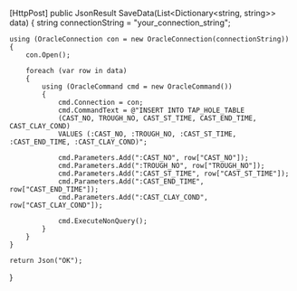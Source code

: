 [HttpPost]
public JsonResult SaveData(List<Dictionary<string, string>> data)
{
    string connectionString = "your_connection_string";

    using (OracleConnection con = new OracleConnection(connectionString))
    {
        con.Open();

        foreach (var row in data)
        {
            using (OracleCommand cmd = new OracleCommand())
            {
                cmd.Connection = con;
                cmd.CommandText = @"INSERT INTO TAP_HOLE_TABLE
                (CAST_NO, TROUGH_NO, CAST_ST_TIME, CAST_END_TIME, CAST_CLAY_COND)
                VALUES (:CAST_NO, :TROUGH_NO, :CAST_ST_TIME, :CAST_END_TIME, :CAST_CLAY_COND)";

                cmd.Parameters.Add(":CAST_NO", row["CAST_NO"]);
                cmd.Parameters.Add(":TROUGH_NO", row["TROUGH_NO"]);
                cmd.Parameters.Add(":CAST_ST_TIME", row["CAST_ST_TIME"]);
                cmd.Parameters.Add(":CAST_END_TIME", row["CAST_END_TIME"]);
                cmd.Parameters.Add(":CAST_CLAY_COND", row["CAST_CLAY_COND"]);

                cmd.ExecuteNonQuery();
            }
        }
    }

    return Json("OK");
}
